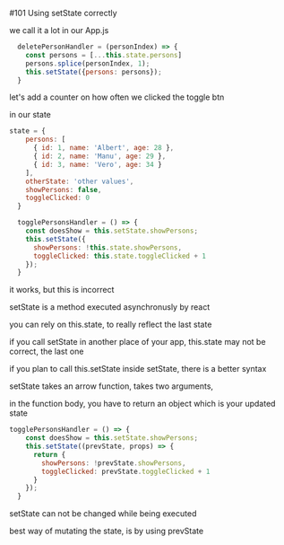 #101 Using setState correctly

we call it a lot in our App.js

```js
  deletePersonHandler = (personIndex) => {
    const persons = [...this.state.persons]
    persons.splice(personIndex, 1);
    this.setState({persons: persons});
  }
```

let's add a counter on how often we clicked the toggle btn

in our state

```js
state = {
    persons: [
      { id: 1, name: 'Albert', age: 28 },
      { id: 2, name: 'Manu', age: 29 },
      { id: 3, name: 'Vero', age: 34 }
    ],
    otherState: 'other values',
    showPersons: false,
    toggleClicked: 0
  }
```

```js
  togglePersonsHandler = () => {
    const doesShow = this.setState.showPersons;
    this.setState({
      showPersons: !this.state.showPersons,
      toggleClicked: this.state.toggleClicked + 1
    });
  }
```

it works, but this is incorrect

setState is a method executed asynchronusly by react

you can rely on this.state, to really reflect the last state

if you call setState in another place of your app, this.state may not be correct, the last one

if you plan to call this.setState inside setState, there is a better syntax

setState takes an arrow function, takes two arguments, 

in the function body, you have to return an object which is your updated state

```js
togglePersonsHandler = () => {
    const doesShow = this.setState.showPersons;
    this.setState((prevState, props) => {
      return {
        showPersons: !prevState.showPersons,
        toggleClicked: prevState.toggleClicked + 1
      }
    });
  }
```

setState can not be changed while being executed

best way of mutating the state, is by using prevState









































